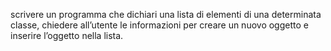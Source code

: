 scrivere un programma che dichiari una lista di elementi di una determinata classe, chiedere all’utente le informazioni per creare un nuovo oggetto e inserire l’oggetto nella lista.
